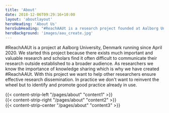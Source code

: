 ```yaml
---
title: 'About'
date: 2018-12-06T09:29:16+10:00
layout: 'aboutlayout'
heroHeading: 'About Us'
heroSubHeading: "#ReachAAUt is a research project founded at Aalborg University focused on how to improve researcher’s research dissemination"
heroBackground: 'images/aau_create.jpg'
---
```


#ReachAAUt is a project at Aalborg University, Denmark running since April 2020. We started this project because there exists much important and valuable research and scholars find it often difficult to communicate their research outside established to a broader audience. As researchers we know the importance of knowledge sharing which is why we have created #ReachAAUt.
With this project we want to help other researchers ensure effective research dissemination. In practice we don't want to reinvent the wheel but to identify and promote good practice already in use.

<div>
{{< content-strip-left "/pages/about" "content1" >}}
</div>

<div>
{{< content-strip-right "/pages/about" "content2" >}}
</div>

<div>
{{< content-strip-center "/pages/about" "content3" >}}
</div>

